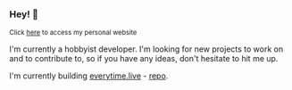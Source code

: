 ### Hey! 👋

<sup>Click [here](https://pedrowindisch.github.io/) to access my personal website<sup>

I'm currently a hobbyist developer. I'm looking for new projects to work on and to contribute to, so if you have any ideas, don't hesitate to hit me up.  

I'm currently building [everytime.live](https://everytime.live) - [repo](https://github.com/pedrowindisch/everytime.live).
<!--
**pedrowindisch/pedrowindisch** is a ✨ _special_ ✨ repository because its `README.md` (this file) appears on your GitHub profile.

Here are some ideas to get you started:

- 🔭 I’m currently working on ...
- 🌱 I’m currently learning ...
- 👯 I’m looking to collaborate on ...
- 🤔 I’m looking for help with ...
- 💬 Ask me about ...
- 📫 How to reach me: ...
- 😄 Pronouns: ...
- ⚡ Fun fact: ...
-->
